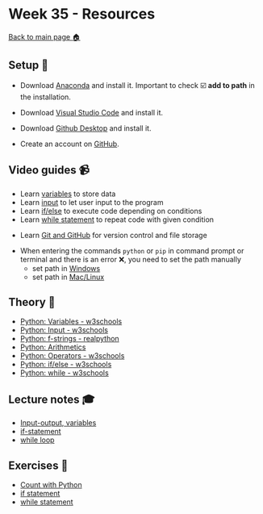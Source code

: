 # Week 35 - Resources

[Back to main page :house:](https://github.com/aleylani/Python)

## Setup :wrench:

- Download [Anaconda][pyt] and install it. Important to check :ballot_box_with_check: **add to path** in the installation.

[pyt]: https://www.anaconda.com/download

- Download [Visual Studio Code][vscode] and install it. 

[vscode]: https://code.visualstudio.com/

- Download [Github Desktop][git] and install it. 

[git]: https://desktop.github.com/

- Create an account on [GitHub][github]. 

[github]: https://github.com/

## Video guides :video_camera:

- Learn [variables][variables] to store data
- Learn [input][input] to let user input to the program 
- Learn [if/else][if_video] to execute code depending on conditions
- Learn [while statement][while_video] to repeat code with given condition

[if_video]: https://www.youtube.com/watch?v=Zp5MuPOtsSY
[while_video]: https://www.youtube.com/watch?v=rRTjPnVooxE
[variables]: https://www.youtube.com/watch?v=Z1Yd7upQsXY&t=470s
[input]: https://www.youtube.com/watch?v=4OX49nLNPEE

- Learn [Git and GitHub][git_tutorial] for version control and file storage

[git_tutorial]: https://www.youtube.com/watch?v=8Dd7KRpKeaE

- When entering the commands `python` or `pip` in command prompt or terminal and there is an error :x:, you need to set the path manually
  - set path in [Windows][windows_path]
  - set path in [Mac/Linux][mac_path]

[windows_path]: https://www.youtube.com/watch?v=dj5oOPaeIqI 
[mac_path]: https://www.youtube.com/watch?v=PUIE7CPANfo

## Theory :book:

- [Python: Variables - w3schools][w3var]
- [Python: Input - w3schools][w3input]
- [Python: f-strings - realpython](https://realpython.com/python-f-strings/)
- [Python: Arithmetics](https://www.w3schools.com/python/gloss_python_arithmetic_operators.asp)
- [Python: Operators - w3schools](https://www.w3schools.com/python/python_operators.asp)
- [Python: if/else - w3schools][w3if]
- [Python: while - w3schools][w3while]


[w3while]: https://www.w3schools.com/python/python_while_loops.asp
[w3var]: https://www.w3schools.com/python/python_variables.asp
[w3if]: https://www.w3schools.com/python/python_conditions.asp
[w3input]: https://www.w3schools.com/python/python_user_input.asp

## Lecture notes :mortar_board:

- [Input-output, variables](https://github.com/aleylani/Python/blob/main/lectures/L0_input_output.ipynb)
- [if-statement](https://github.com/aleylani/Python/blob/main/lectures/L1_if_statements.ipynb)
- [while loop](https://github.com/aleylani/Python/blob/main/lectures/L2_while_statement.ipynb)

## Exercises :running:

- [Count with Python][exercise_count]
- [if statement][exercise_if]
- [while statement][exercise_while]

[exercise_count]: https://github.com/aleylani/Python/blob/main/exercises/00_Count_with_Python_exercise.ipynb
[exercise_if]: https://github.com/aleylani/Python/blob/main/exercises/01_if_statement_exercise.ipynb 
[exercise_while]: https://github.com/aleylani/Python/blob/main/exercises/02_while_statement_exercise.ipynb

